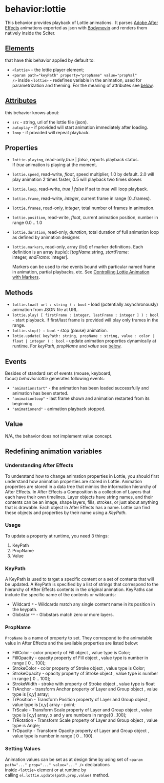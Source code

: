 # behavior:lottie

This behavior provides playback of Lottie animations.  It parses [Adobe After Effects](http://www.adobe.com/products/aftereffects.html) animations exported as json with [Bodymovin](https://github.com/airbnb/lottie-web) and renders them natively inside the Sciter.

## [Elements](undefined)

that have this behavior applied by default to:

* `<lottie>` \- the lottie player element;
* `<param path="keyPath" property="propName" value="propVal" />` inside `<lottie>` \- redefines variable in the animation,
  used for parametrization and theming. For the meaning of attributes see [below](#redefining).

## [Attributes](undefined)

this behavior knows about:

* `src` - string, url of the lottie file (json).
* `autoplay` - if provided will start animation immediately after loading.
* `loop` - if provided will repeat playback.

## Properties

* `lottie.playing`, read-only,*true* | *false*, reports playback status. If *true* animation is playing at the moment.
* `lottie.speed`, read-write, *float*, speed multiplier, 1.0 by default. 2.0 will play animation 2 times faster, 0.5 will playback two times slower.
* `lottie.loop`, read-write, *true | false* if set to *true* will loop playback.
* `lottie.frame`, read-write, *integer*, current frame in range \[0..frames).
* `lottie.frames`, read-only, *integer*, total number of frames in animation.
* `lottie.position`, read-write, *float*, current animation position, number in range 0.0 .. 1.0
* `lottie.duration`, read-only, *duration*, total duration of full animation loop as defined by animation designer.
* `lottie.markers`, read-only, array (list) of marker definitions. Each definition is an array (tuple): \[*tagName*:string, *startFrame*: integer, *endFrame*: integer\].
  
  Markers can be used to rise events bound with particular named frame in animation, partial playbacks, etc. See [Controlling Lottie Animation with Markers](https://swiftsenpai.com/development/lottie-animation-markers/).

## Methods

* `lottie.load( url : string ) : bool` - load (potentially asynchronously) animation from JSON file at URL.
* `lottie.play( [ firstFrame : integer, lastFrame : integer ] ) : bool` - start playback. If first/last frame is provided will play only frames in the range.
* `lottie.stop() : bool` - stop (pause) animation.
* `lotie.update( keyPath: string, propName : string, value : color | float | integer ) : bool` - update animation properties dynamically at runtime. For *keyPath*, *propName* and *value* see [below](#redefining).

## Events

Besides of standard set of events (mouse, keyboard, focus) *behavior:lottie* generates following events:

* `"animationstart"` - the animation has been loaded successfully and animation has been started.
* `"animationloop"` - last frame shown and animation restarted from its beginning.
* `"animationend"` - animation playback stopped.

## Value

N/A, the behavior does not implement value concept.

## Redefining animation variables

### Understanding After Effects

To understand how to change animation properties in Lottie, you should first understand how animation properties are stored in Lottie. Animation properties are stored in a data tree that mimics the information hierarchy of After Effects. In After Effects a Composition is a collection of Layers that each have their own timelines. Layer objects have string names, and their contents can be an image, shape layers, fills, strokes, or just about anything that is drawable. Each object in After Effects has a name. Lottie can find these objects and properties by their name using a *KeyPath*.

### Usage

To update a property at runtime, you need 3 things:

1. KeyPath
1. PropName
1. Value

### KeyPath

A KeyPath is used to target a specific content or a set of contents that will be updated. A KeyPath is specified by a list of strings that correspond to the hierarchy of After Effects contents in the original animation. KeyPaths can include the specific name of the contents or wildcards:

* Wildcard `*` - Wildcards match any single content name in its position in the keypath.
* Globstar `**` - Globstars match zero or more layers.

### PropName

`PropName` is a name of property to set. They correspond to the animatable value in After Effects and the available properties are listed below:

* FillColor - color property of Fill object , value type is Color;
* FillOpacity - opacity property of Fill object , value type is number in range \[ 0 .. 100\];
* StrokeColor - color property of Stroke object , value type is Color;
* StrokeOpacity - opacity property of Stroke object , value type is number in range \[ 0 .. 100\];
* StrokeWidth - stroke with property of Stroke object , value type is float
* TrAnchor - transform Anchor property of Layer and Group object , value type is \[x,y\] array;
* TrPosition - Transform Position property of Layer and Group object , value type is \[x,y\] array - point;
* TrScale - Transform Scale property of Layer and Group object , value type is \[x,y\] array, x and y are numbers in range\[0 ..100\];
* TrRotation - Transform Scale property of Layer and Group object , value type is Angle;
* TrOpacity - Transform Opacity property of Layer and Group object , value type is number in range \[ 0 .. 100\].

### Setting Values

Animation values can be set as at design time by using set of `<param path="..." prop="..." value="..." />` declarations inside `<lottie>` element or at runtime by calling `el.lottie.update(path,prop,value)` method.
